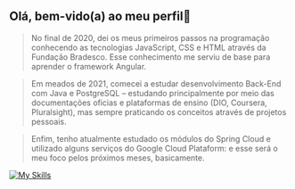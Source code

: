 ## Olá, bem-vido(a) ao meu perfil👋
> No final de 2020, dei os meus primeiros passos na programação conhecendo as tecnologias JavaScript, CSS e HTML através da Fundação Bradesco. Esse conhecimento me serviu de base para aprender o framework Angular.

> Em meados de 2021, comecei a estudar desenvolvimento Back-End com Java e PostgreSQL – estudando principalmente por meio das documentações oficias e plataformas de ensino (DIO, Coursera, Pluralsight), mas sempre praticando os conceitos através de projetos pessoais.

> Enfim, tenho atualmente estudado os módulos do Spring Cloud e utilizado alguns serviços do Google Cloud Plataform: e esse será o meu foco pelos próximos meses, basicamente.

[![My Skills](https://skillicons.dev/icons?i=java,kotlin,hibernate,postgresql,mongodb,spring,linux,kubernetes,docker,aws,angular,figma&theme=dark)](https://skillicons.dev)


